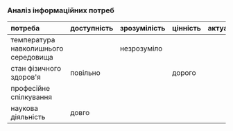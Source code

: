 ### Аналіз інформаційних потреб
|потреба	|доступність	|зрозумілість	|цінність	|актуальність|
|:-       |:-           |:-           |:-       |:-          |
|температура навколишнього середовища| |незрозуміло|
|стан фізичного здоров'я|повільно|    |дорого|    |
|професійне спілкування||
|наукова діяльність|довго| |
